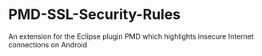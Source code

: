 PMD-SSL-Security-Rules
======================

An extension for the Eclipse plugin PMD which highlights insecure Internet connections on Android
